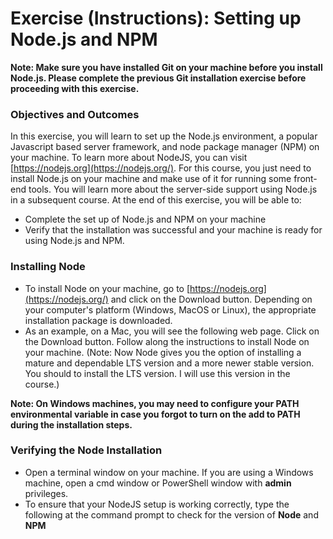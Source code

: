 # Exercise (Instructions): Setting up Node.js and NPM

**Note: Make sure you have installed Git on your machine before you install Node.js. Please complete the previous Git installation exercise before proceeding with this exercise.**

### Objectives and Outcomes

In this exercise, you will learn to set up the Node.js environment, a popular Javascript based server framework, and node package manager (NPM) on your machine. To learn more about NodeJS, you can visit [https://nodejs.org](https://nodejs.org/). For this course, you just need to install Node.js on your machine and make use of it for running some front-end tools. You will learn more about the server-side support using Node.js in a subsequent course. At the end of this exercise, you will be able to:

- Complete the set up of Node.js and NPM on your machine
- Verify that the installation was successful and your machine is ready for using Node.js and NPM.

### Installing Node

- To install Node on your machine, go to [https://nodejs.org](https://nodejs.org/) and click on the Download button. Depending on your computer's platform (Windows, MacOS or Linux), the appropriate installation package is downloaded.
- As an example, on a Mac, you will see the following web page. Click on the Download button. Follow along the instructions to install Node on your machine. (Note: Now Node gives you the option of installing a mature and dependable LTS version and a more newer stable version. You should to install the LTS version. I will use this version in the course.)

**Note: On Windows machines, you may need to configure your PATH environmental variable in case you forgot to turn on the add to PATH during the installation steps.**

### Verifying the Node Installation

- Open a terminal window on your machine. If you are using a Windows machine, open a cmd window or PowerShell window with **admin** privileges.
- To ensure that your NodeJS setup is working correctly, type the following at the command prompt to check for the version of **Node** and **NPM**
